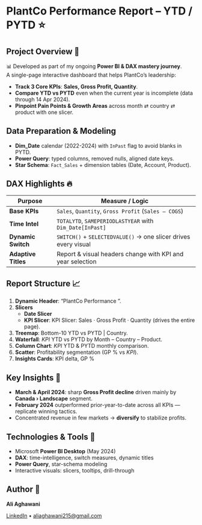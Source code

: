 # PlantCo Performance Report – YTD / PYTD ⭐

## Project Overview 📝
📊 Developed as part of my ongoing **Power BI & DAX mastery journey**.  
A single-page interactive dashboard that helps PlantCo’s leadership:

- **Track 3 Core KPIs**: **Sales, Gross Profit, Quantity**.  
- **Compare YTD vs PYTD** even when the current year is incomplete (data through 14 Apr 2024).  
- **Pinpoint Pain Points & Growth Areas** across month ⇄ country ⇄ product with one slicer.

## Data Preparation & Modeling
- **Dim_Date** calendar (2022-2024) with `InPast` flag to avoid blanks in PYTD.  
- **Power Query**: typed columns, removed nulls, aligned date keys.  
- **Star Schema**: `Fact_Sales` + dimension tables (Date, Account, Product).

## DAX Highlights 🔥
| Purpose | Measure / Logic |
|---------|-----------------|
| **Base KPIs** | `Sales`, `Quantity`, `Gross Profit` (`Sales – COGS`) |
| **Time Intel** | `TOTALYTD`, `SAMEPERIODLASTYEAR` with `Dim_Date[InPast]` |
| **Dynamic Switch** | `SWITCH()` + `SELECTEDVALUE()` → one slicer drives every visual |
| **Adaptive Titles** | Report & visual headers change with KPI and year selection |

## Report Structure 📈
1. **Dynamic Header**: “PlantCo *<KPI>* Performance *<Year>*”.
2. **Slicers**  
   - **Date Slicer**
   - **KPI Slicer**: KPI Slicer: Sales · Gross Profit · Quantity (drives the entire page).
3. **Treemap**: Bottom-10 YTD vs PYTD | Country.
4. **Waterfall**: *KPI* YTD vs PYTD by Month – Country – Product.  
5. **Column Chart**: *KPI* YTD & PYTD monthly comparison.  
6. **Scatter**: Profitability segmentation (GP % vs *KPI*).  
7. **Insights Cards**: KPI delta, GP %


## Key Insights 🚀
- **March & April 2024**: sharp **Gross Profit decline** driven mainly by **Canada › Landscape** segment.  
- **February 2024** outperformed prior-year-to-date across all KPIs — replicate winning tactics.  
- Concentrated revenue in few markets → **diversify** to stabilize profits.

## Technologies & Tools 🔧
- Microsoft **Power BI Desktop** (May 2024)  
- **DAX**: time-intelligence, switch measures, dynamic titles  
- **Power Query**, star-schema modeling  
- Interactive visuals: slicers, tooltips, drill-through

## Author 👤
**Ali Aghawani** 

[LinkedIn](https://www.linkedin.com/in/ali-aghawani) • aliaghawani215@gmail.com

